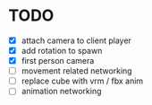 # TODO

-   [x] attach camera to client player
-   [x] add rotation to spawn
-   [x] first person camera
-   [ ] movement related networking
-   [ ] replace cube with vrm / fbx anim
-   [ ] animation networking
